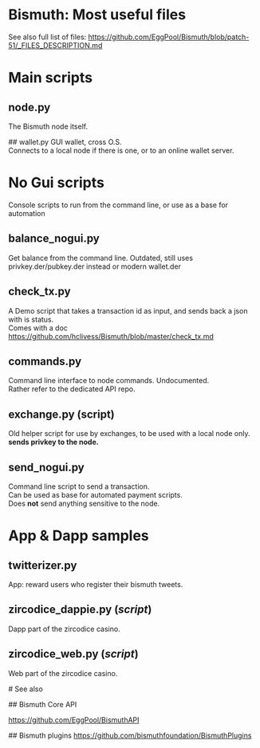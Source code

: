 # Bismuth: Most useful files

See also full list of files: https://github.com/EggPool/Bismuth/blob/patch-51/_FILES_DESCRIPTION.md

# Main scripts

## node.py
The Bismuth node itself.

## wallet.py
GUI wallet, cross O.S.  
Connects to a local node if there is one, or to an online wallet server.

# No Gui scripts

Console scripts to run from the command line, or use as a base for automation

## balance_nogui.py
Get balance from the command line.
Outdated, still uses privkey.der/pubkey.der instead or modern wallet.der

## check_tx.py
A Demo script that takes a transaction id as input, and sends back a json with is status.  
Comes with a doc https://github.com/hclivess/Bismuth/blob/master/check_tx.md

## commands.py
Command line interface to node commands. Undocumented.  
Rather refer to the dedicated API repo.

## exchange.py (script)
Old helper script for use by exchanges, to be used with a local node only.  
**sends privkey to the node.**

## send_nogui.py
Command line script to send a transaction.  
Can be used as base for automated payment scripts.  
Does **not** send anything sensitive to the node.

# App & Dapp samples

## twitterizer.py
App: reward users who register their bismuth tweets.

## zircodice_dappie.py  (*script*)
Dapp part of the zircodice casino.

## zircodice_web.py  (*script*)
Web part of the zircodice casino.

# See also

## Bismuth Core API

https://github.com/EggPool/BismuthAPI

## Bismuth plugins
https://github.com/bismuthfoundation/BismuthPlugins
